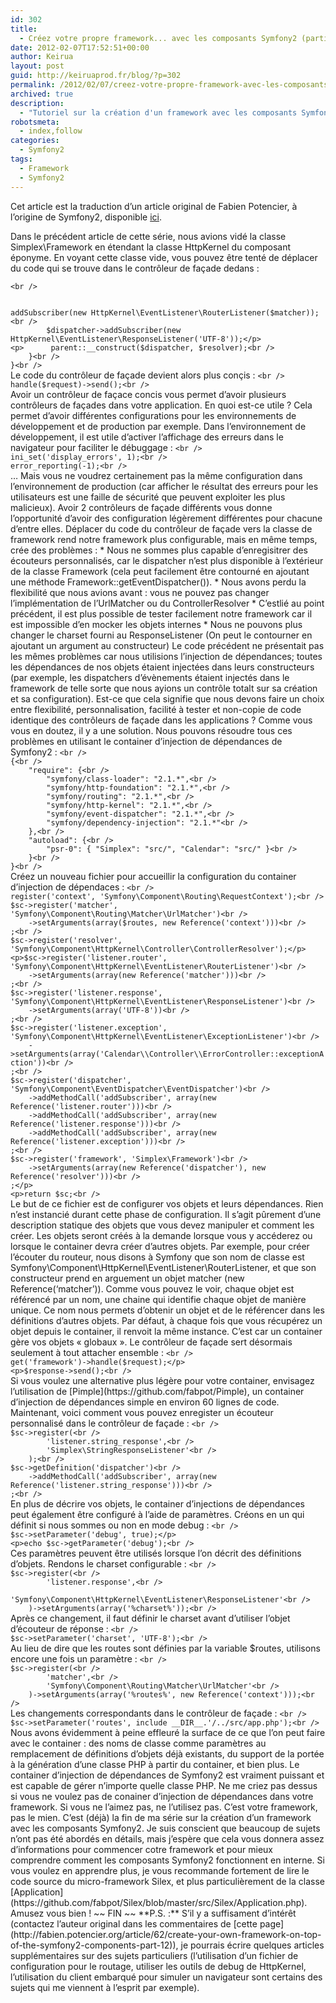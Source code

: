 ```yaml
---
id: 302
title:
  - Créez votre propre framework... avec les composants Symfony2 (partie 12)
date: 2012-02-07T17:52:51+00:00
author: Keirua
layout: post
guid: http://keiruaprod.fr/blog/?p=302
permalink: /2012/02/07/creez-votre-propre-framework-avec-les-composants-symfony2-partie-12/
archived: true
description:
  - "Tutoriel sur la création d'un framework avec les composants Symfony2"
robotsmeta:
  - index,follow
categories:
  - Symfony2
tags:
  - Framework
  - Symfony2
---
```

Cet article est la traduction d’un article original de Fabien Potencier, à l’origine de Symfony2, disponible [ici](http://fabien.potencier.org/article/62/create-your-own-framework-on-top-of-the-symfony2-components-part-12).

Dans le précédent article de cette série, nous avions vidé la classe Simplex\Framework en étendant la classe HttpKernel du composant éponyme. En voyant cette classe vide, vous pouvez être tenté de déplacer du code qui se trouve dans le contrôleur de façade dedans :  
<!--more-->

  
<code lang="php">&lt;br />
<?php

// example.com/src/Simplex/Framework.php

namespace Simplex;

use Symfony\Component\HttpKernel\HttpKernel;
use Symfony\Component\Routing;
use Symfony\Component\HttpKernel;
use Symfony\Component\EventDispatcher\EventDispatcher;

class Framework extends HttpKernel
{
	public function __construct($routes)
	{
		$context = new Routing\RequestContext();
		$matcher = new Routing\Matcher\UrlMatcher($routes, $context);
		$resolver = new HttpKernel\Controller\ControllerResolver();

		$dispatcher = new EventDispatcher();
		$dispatcher->addSubscriber(new HttpKernel\EventListener\RouterListener($matcher));&lt;br />
		$dispatcher->addSubscriber(new HttpKernel\EventListener\ResponseListener('UTF-8'));&lt;/p>
&lt;p>		parent::__construct($dispatcher, $resolver);&lt;br />
	}&lt;br />
}&lt;br />
</code>

Le code du contrôleur de façade devient alors plus conçis :

<code lang="php">&lt;br />
<?php

// example.com/web/front.php

require_once __DIR__.'/../vendor/.composer/autoload.php';

use Symfony\Component\HttpFoundation\Request;

$request = Request::createFromGlobals();
$routes = include __DIR__.'/../src/app.php';

$framework = new Simplex\Framework($routes);

$framework->handle($request)->send();&lt;br />
</code>

Avoir un contrôleur de façace concis vous permet d&rsquo;avoir plusieurs contrôleurs de façades dans votre application. En quoi est-ce utile ? Cela permet d&rsquo;avoir différentes configurations pour les environnements de développement et de production par exemple. Dans l&rsquo;environnement de développement, il est utile d&rsquo;activer l&rsquo;affichage des erreurs dans le navigateur pour faciliter le débuggage :

<code lang="php">&lt;br />
ini_set('display_errors', 1);&lt;br />
error_reporting(-1);&lt;br />
</code>

&#8230; Mais vous ne voudrez certainement pas la même configuration dans l&rsquo;environnement de production (car afficher le résultat des erreurs pour les utilisateurs est une faille de sécurité que peuvent exploiter les plus malicieux). Avoir 2 contrôleurs de façade différents vous donne l&rsquo;opportunité d&rsquo;avoir des configuration légèrement différentes pour chacune d&rsquo;entre elles.

Déplacer du code du contrôleur de façade vers la classe de framework rend notre framework plus configurable, mais en même temps, crée des problèmes :

  * Nous ne sommes plus capable d&rsquo;enregisitrer des écouteurs personnalisés, car le dispatcher n&rsquo;est plus disponible à l&rsquo;extérieur de la classe Framework (cela peut facilement être contourné en ajoutant une méthode Framework::getEventDispatcher()).
  * Nous avons perdu la flexibilité que nous avions avant : vous ne pouvez pas changer l&rsquo;implémentation de l&rsquo;UrlMatcher ou du ControllerResolver
  * C&rsquo;estlié au point précédent, il est plus possible de tester facilement notre framework car il est impossible d&rsquo;en mocker les objets internes
  * Nous ne pouvons plus changer le charset fourni au ResponseListener (On peut le contourner en ajoutant un argument au constructeur)

Le code précédent ne présentait pas les mêmes problèmes car nous utilisions l&rsquo;injection de dépendances; toutes les dépendances de nos objets étaient injectées dans leurs constructeurs (par exemple, les dispatchers d&rsquo;évènements étaient injectés dans le framework de telle sorte que nous ayions un contrôle totalt sur sa création et sa configuration).

Est-ce que cela signifie que nous devons faire un choix entre flexibilité, personnalisation, facilité à tester et non-copie de code identique des contrôleurs de façade dans les applications ? Comme vous vous en doutez, il y a une solution. Nous pouvons résoudre tous ces problèmes en utilisant le container d&rsquo;injection de dépendances de Symfony2 :

<code lang="javascript">&lt;br />
{&lt;br />
	"require": {&lt;br />
		"symfony/class-loader": "2.1.*",&lt;br />
		"symfony/http-foundation": "2.1.*",&lt;br />
		"symfony/routing": "2.1.*",&lt;br />
		"symfony/http-kernel": "2.1.*",&lt;br />
		"symfony/event-dispatcher": "2.1.*",&lt;br />
		"symfony/dependency-injection": "2.1.*"&lt;br />
	},&lt;br />
	"autoload": {&lt;br />
		"psr-0": { "Simplex": "src/", "Calendar": "src/" }&lt;br />
	}&lt;br />
}&lt;br />
</code>

Créez un nouveau fichier pour accueillir la configuration du container d&rsquo;injection de dépendaces :

<code lang="php">&lt;br />
<?php

// example.com/src/container.php

use Symfony\Component\DependencyInjection;
use Symfony\Component\DependencyInjection\Reference;

$sc = new DependencyInjection\ContainerBuilder();
$sc->register('context', 'Symfony\Component\Routing\RequestContext');&lt;br />
$sc->register('matcher', 'Symfony\Component\Routing\Matcher\UrlMatcher')&lt;br />
	->setArguments(array($routes, new Reference('context')))&lt;br />
;&lt;br />
$sc->register('resolver', 'Symfony\Component\HttpKernel\Controller\ControllerResolver');&lt;/p>
&lt;p>$sc->register('listener.router', 'Symfony\Component\HttpKernel\EventListener\RouterListener')&lt;br />
	->setArguments(array(new Reference('matcher')))&lt;br />
;&lt;br />
$sc->register('listener.response', 'Symfony\Component\HttpKernel\EventListener\ResponseListener')&lt;br />
	->setArguments(array('UTF-8'))&lt;br />
;&lt;br />
$sc->register('listener.exception', 'Symfony\Component\HttpKernel\EventListener\ExceptionListener')&lt;br />
	->setArguments(array('Calendar\\Controller\\ErrorController::exceptionAction'))&lt;br />
;&lt;br />
$sc->register('dispatcher', 'Symfony\Component\EventDispatcher\EventDispatcher')&lt;br />
	->addMethodCall('addSubscriber', array(new Reference('listener.router')))&lt;br />
	->addMethodCall('addSubscriber', array(new Reference('listener.response')))&lt;br />
	->addMethodCall('addSubscriber', array(new Reference('listener.exception')))&lt;br />
;&lt;br />
$sc->register('framework', 'Simplex\Framework')&lt;br />
	->setArguments(array(new Reference('dispatcher'), new Reference('resolver')))&lt;br />
;&lt;/p>
&lt;p>return $sc;&lt;br />
</code>

Le but de ce fichier est de configurer vos objets et leurs dépendances. Rien n&rsquo;est instancié durant cette phase de configuration. Il s&rsquo;agit pûrement d&rsquo;une description statique des objets que vous devez manipuler et comment les créer. Les objets seront créés à la demande lorsque vous y accéderez ou lorsque le container devra créer d&rsquo;autres objets.

Par exemple, pour créer l&rsquo;écouter du routeur, nous disons à Symfony que son nom de classe est Symfony\Component\HttpKernel\EventListener\RouterListener, et que son constructeur prend en arguement un objet matcher (new Reference(&lsquo;matcher&rsquo;)). Comme vous pouvez le voir, chaque objet est référencé par un nom, une chaine qui identifie chaque objet de manière unique. Ce nom nous permets d&rsquo;obtenir un objet et de le référencer dans les définitions d&rsquo;autres objets.

Par défaut, à chaque fois que vous récupérez un objet depuis le container, il renvoit la même instance. C&rsquo;est car un container gère vos objets « globaux ».

Le contrôleur de façade sert désormais seulement à tout attacher ensemble :

<code lang="php">&lt;br />
<?php

// example.com/web/front.php

require_once __DIR__.'/../vendor/.composer/autoload.php';

use Symfony\Component\HttpFoundation\Request;

$routes = include __DIR__.'/../src/app.php';
$sc = include __DIR__.'/../src/container.php';

$request = Request::createFromGlobals();

$response = $sc->get('framework')->handle($request);&lt;/p>
&lt;p>$response->send();&lt;br />
</code>

Si vous voulez une alternative plus légère pour votre container, envisagez l&rsquo;utilisation de [Pimple](https://github.com/fabpot/Pimple), un container d&rsquo;injection de dépendances simple en environ 60 lignes de code.

Maintenant, voici comment vous pouvez enregister un écouteur personnalisé dans le contrôleur de façade :

<code lang="php">&lt;br />
$sc->register(&lt;br />
		'listener.string_response',&lt;br />
		'Simplex\StringResponseListener'&lt;br />
	);&lt;br />
$sc->getDefinition('dispatcher')&lt;br />
	->addMethodCall('addSubscriber', array(new Reference('listener.string_response')))&lt;br />
;&lt;br />
</code>

En plus de décrire vos objets, le container d&rsquo;injections de dépendances peut également être configuré à l&rsquo;aide de paramètres. Créons en un qui définit si nous sommes ou non en mode debug :

<code lang="php">&lt;br />
$sc->setParameter('debug', true);&lt;/p>
&lt;p>echo $sc->getParameter('debug');&lt;br />
</code>

Ces paramètres peuvent être utilisés lorsque l&rsquo;on décrit des définitions d&rsquo;objets. Rendons le charset configurable :

<code lang="php">&lt;br />
$sc->register(&lt;br />
		'listener.response',&lt;br />
		'Symfony\Component\HttpKernel\EventListener\ResponseListener'&lt;br />
	)->setArguments(array('%charset%'));&lt;br />
</code>

Après ce changement, il faut définir le charset avant d&rsquo;utiliser l&rsquo;objet d&rsquo;écouteur de réponse :

<code lang="php">&lt;br />
$sc->setParameter('charset', 'UTF-8');&lt;br />
</code>

Au lieu de dire que les routes sont définies par la variable $routes, utilisons encore une fois un paramètre :

<code lang="php">&lt;br />
$sc->register(&lt;br />
		'matcher',&lt;br />
		'Symfony\Component\Routing\Matcher\UrlMatcher'&lt;br />
	)->setArguments(array('%routes%', new Reference('context')));&lt;br />
</code>

Les changements correspondants dans le contrôleur de façade :

<code lang="php">&lt;br />
$sc->setParameter('routes', include __DIR__.'/../src/app.php');&lt;br />
</code>

Nous avons évidemment à peine effleuré la surface de ce que l&rsquo;on peut faire avec le container : des noms de classe comme paramètres au remplacement de définitions d&rsquo;objets déjà existants, du support de la portée à la génération d&rsquo;une classe PHP à partir du container, et bien plus. Le container d&rsquo;injection de dépendances de Symfony2 est vraiment puissant et est capable de gérer n&rsquo;importe quelle classe PHP.

Ne me criez pas dessus si vous ne voulez pas de conainer d&rsquo;injection de dépendances dans votre framework. Si vous ne l&rsquo;aimez pas, ne l&rsquo;utilisez pas. C&rsquo;est votre framework, pas le mien.

C&rsquo;est (déjà) la fin de ma série sur la création d&rsquo;un framework avec les composants Symfony2. Je suis conscient que beaucoup de sujets n&rsquo;ont pas été abordés en détails, mais j&rsquo;espère que cela vous donnera assez d&rsquo;informations pour commencer cotre framework et pour mieux comprendre comment les composants Symfony2 fonctionnent en interne.

Si vous voulez en apprendre plus, je vous recommande fortement de lire le code source du micro-framework Silex, et plus particulièrement de la classe [Application](https://github.com/fabpot/Silex/blob/master/src/Silex/Application.php).

Amusez vous bien !

~~ FIN ~~

**P.S. :** S&rsquo;il y a suffisament d&rsquo;intérêt (contactez l&rsquo;auteur original dans les commentaires de [cette page](http://fabien.potencier.org/article/62/create-your-own-framework-on-top-of-the-symfony2-components-part-12)), je pourrais écrire quelques articles supplémentaires sur des sujets particuliers (l&rsquo;utilisation d&rsquo;un fichier de configuration pour le routage, utiliser les outils de debug de HttpKernel, l&rsquo;utilisation du client embarqué pour simuler un navigateur sont certains des sujets qui me viennent à l&rsquo;esprit par exemple).